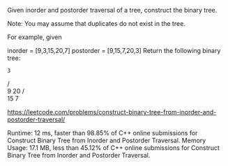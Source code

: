 Given inorder and postorder traversal of a tree, construct the binary tree.

Note:
You may assume that duplicates do not exist in the tree.

For example, given

inorder = [9,3,15,20,7]
postorder = [9,15,7,20,3]
Return the following binary tree:

    3
   / \
  9  20
    /  \
   15   7

https://leetcode.com/problems/construct-binary-tree-from-inorder-and-postorder-traversal/

Runtime: 12 ms, faster than 98.85% of C++ online submissions for Construct Binary Tree from Inorder and Postorder Traversal.
Memory Usage: 17.1 MB, less than 45.12% of C++ online submissions for Construct Binary Tree from Inorder and Postorder Traversal.

